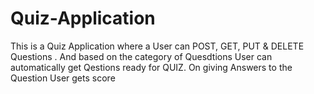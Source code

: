 # Quiz-Application
 This is a Quiz Application where a User can POST, GET, PUT & DELETE Questions .  And  based on the category of Quesdtions User can automatically get Qestions ready for QUIZ.  On giving Answers to the Question  User gets score
